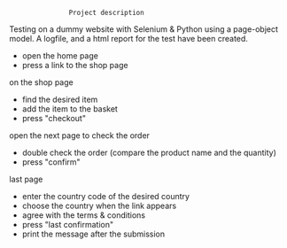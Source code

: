                    Project description
Testing on a dummy website with  Selenium & Python
using a page-object model. 
A logfile, and a html report for the test have been created.
 
- open the home page
- press a link to the shop page

on the shop page 
- find the desired item
- add the item to the basket
- press "checkout"

open the next page to check the order
- double check the order (compare the product name and the quantity)
- press "confirm"

last page 
- enter the country code of the desired country
- choose the country when the link appears
- agree with the terms & conditions
- press "last confirmation"
- print the message after the submission
